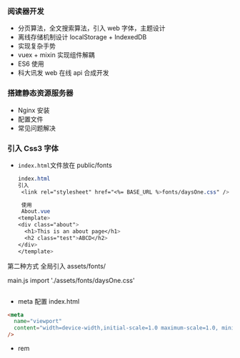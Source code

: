 ### 阅读器开发

- 分页算法，全文搜索算法，引入 web 字体，主题设计
- 离线存储机制设计 localStorage + IndexedDB
- 实现复杂手势
- vuex + mixin 实现组件解耦
- ES6 使用
- 科大讯发 web 在线 api 合成开发

### 搭建静态资源服务器

- Nginx 安装
- 配置文件
- 常见问题解决

### 引入 Css3 字体

- `index.html`文件放在 public/fonts

  ```css
  index.html
  引入
   <link rel="stylesheet" href="<%= BASE_URL %>fonts/daysOne.css" />

   使用
   About.vue
  <template>
  <div class="about">
    <h1>This is an about page</h1>
    <h2 class="test">ABCD</h2>
  </div>
  </template>
  ```

  <script>
  export default {};
  </script>

<style lang="less" scoped>
.about {
  h1 {
    color: red;
  }
  .test {
    font-family: "Days One";
    color: orange;
  }
}
</style>

第二种方式
全局引入
assets/fonts/

main.js
import './assets/fonts/daysOne.css'

```

```

- meta 配置 index.html

```html
<meta
  name="viewport"
  content="width=device-width,initial-scale=1.0 maximum-scale=1.0, minimum=1.0, user-scalable=no"
/>
```

- rem

```js

```
